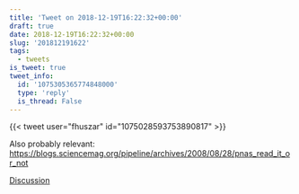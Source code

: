 ```yaml
---
title: 'Tweet on 2018-12-19T16:22:32+00:00'
draft: true
date: 2018-12-19T16:22:32+00:00
slug: '201812191622'
tags:
  - tweets
is_tweet: true
tweet_info:
  id: '1075305365774848000'
  type: 'reply'
  is_thread: False
---
```




{{< tweet user="fhuszar" id="1075028593753890817" >}}

Also probably relevant: <https://blogs.sciencemag.org/pipeline/archives/2008/08/28/pnas_read_it_or_not>

[Discussion](https://x.com/sytelus/status/1075305365774848000)
